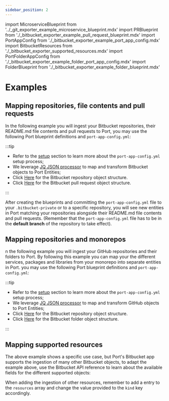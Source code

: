 ```yaml
---
sidebar_position: 2
---
```


import MicroserviceBlueprint from '../\_git_exporter_example_microservice_blueprint.mdx'
import PRBlueprint from './\_bitbucket_exporter_example_pull_request_blueprint.mdx'
import PortAppConfig from './\_bitbucket_exporter_example_port_app_config.mdx'
import BitbucketResources from './\_bitbucket_exporter_supported_resources.mdx'
import PortFolderAppConfig from './\_bitbucket_exporter_example_folder_port_app_config.mdx'
import FolderBlueprint from './\_bitbucket_exporter_example_folder_blueprint.mdx'

# Examples

## Mapping repositories, file contents and pull requests

In the following example you will ingest your Bitbucket repositories, their README.md file contents and pull requests to Port, you may use the following Port blueprint definitions and `port-app-config.yml`:

<MicroserviceBlueprint/>

<PRBlueprint/>

<PortAppConfig/>

:::tip

- Refer to the [setup](bitbucket.md#setup) section to learn more about the `port-app-config.yml` setup process;
- We leverage [JQ JSON processor](https://stedolan.github.io/jq/manual/) to map and transform Bitbucket objects to Port Entities;
- Click [Here](https://developer.atlassian.com/cloud/bitbucket/rest/api-group-repositories/#api-repositories-workspace-repo-slug-get) for the Bitbucket repository object structure.
- Click [Here](https://developer.atlassian.com/cloud/bitbucket/rest/api-group-pullrequests/#api-repositories-workspace-repo-slug-pullrequests-pull-request-id-get) for the Bitbucket pull request object structure.

:::

After creating the blueprints and committing the `port-app-config.yml` file to your `.bitbucket-private` or to a specific repository, you will see new entities in Port matching your repositories alongside their README.md file contents and pull requests. (Remember that the `port-app-config.yml` file has to be in the **default branch** of the repository to take effect).

## Mapping repositories and monorepos

n the following example you will ingest your GitHub repositories and their folders to Port. By following this example you can map your the different services, packages and libraries from your monorepo into separate entities in Port. you may use the following Port blueprint definitions and `port-app-config.yml`:

<MicroserviceBlueprint/>

<FolderBlueprint/>

<PortFolderAppConfig/>

:::tip

- Refer to the [setup](bitbucket.md#setup) section to learn more about the `port-app-config.yml` setup process;
- We leverage [JQ JSON processor](https://stedolan.github.io/jq/manual/) to map and transform GitHub objects to Port Entities;
- Click [Here](https://developer.atlassian.com/cloud/bitbucket/rest/api-group-repositories/#api-repositories-workspace-repo-slug-get) for the Bitbucket repository object structure.
- Click [Here](https://developer.atlassian.com/cloud/bitbucket/rest/api-group-source/#api-repositories-workspace-repo-slug-src-commit-path-get) for the Bitbucket folder object structure.

:::

## Mapping supported resources

The above example shows a specific use case, but Port's Bitbucket app supports the ingestion of many other Bitbucket objects, to adapt the example above, use the Bitbucket API reference to learn about the available fields for the different supported objects:

<BitbucketResources/>

When adding the ingestion of other resources, remember to add a entry to the `resources` array and change the value provided to the `kind` key accordingly.

